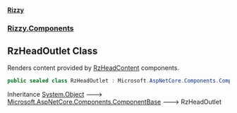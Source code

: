#### [Rizzy](index 'index')
### [Rizzy.Components](Rizzy.Components 'Rizzy.Components')

## RzHeadOutlet Class

Renders content provided by [RzHeadContent](Rizzy.Components.RzHeadContent 'Rizzy.Components.RzHeadContent') components.

```csharp
public sealed class RzHeadOutlet : Microsoft.AspNetCore.Components.ComponentBase
```

Inheritance [System.Object](https://docs.microsoft.com/en-us/dotnet/api/System.Object 'System.Object') &#129106; [Microsoft.AspNetCore.Components.ComponentBase](https://docs.microsoft.com/en-us/dotnet/api/Microsoft.AspNetCore.Components.ComponentBase 'Microsoft.AspNetCore.Components.ComponentBase') &#129106; RzHeadOutlet